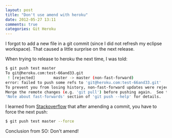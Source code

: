 ```yaml
---
layout: post
title: "Don't use amend with heroku"
date: 2012-05-27 13:11
comments: true
categories: Git Heroku
---
```

I forgot to add a new file in a git commit (since I did not refresh my eclipse workspace).
That caused a little surprise on the next release.

<!-- more -->

When trying to release to heroku the next time, I was told:
``` bash
$ git push test master
To git@heroku.com:test-66and33.git
 ! [rejected]        master -> master (non-fast-forward)
error: failed to push some refs to 'git@heroku.com:test-66and33.git'
To prevent you from losing history, non-fast-forward updates were rejected
Merge the remote changes (e.g. 'git pull') before pushing again.  See the
'Note about fast-forwards' section of 'git push --help' for details.
```

I learned from [Stackoverflow](http://stackoverflow.com/questions/3968281/git-pushing-amended-commits)
that after amending a commit, you have to force the next push:
``` bash
$ git push test master --force
```

Conclusion from SO: Don't amend!
